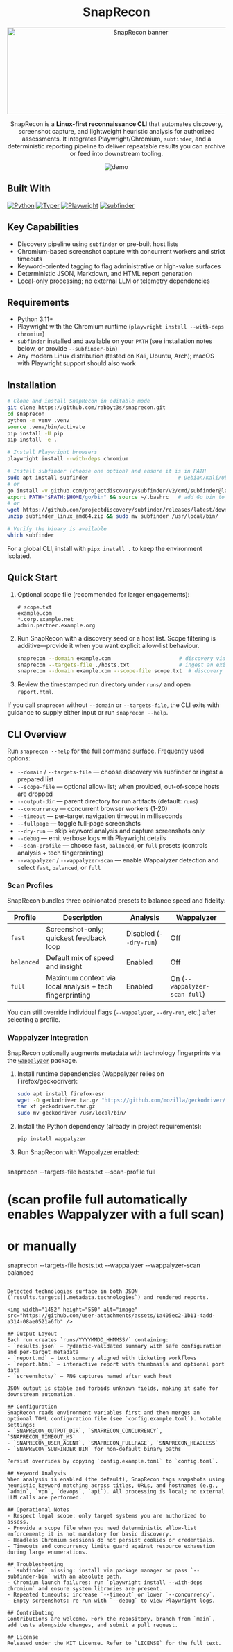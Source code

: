 <div align="center">

# SnapRecon

<img width="600" height="200" alt="SnapRecon banner" src="https://github.com/user-attachments/assets/735ee8d4-9aef-41d5-8c67-88609325de2e" />


SnapRecon is a **Linux-first reconnaissance CLI** that automates discovery, screenshot capture, and lightweight heuristic analysis for authorized assessments. It integrates Playwright/Chromium, `subfinder`, and a deterministic reporting pipeline to deliver repeatable results you can archive or feed into downstream tooling.

![demo](https://github.com/user-attachments/assets/1a4bf851-8b8d-42cf-8a8d-f25b0dec3411)

</div>

## Built With
[![Python](https://img.shields.io/badge/Python-3.11+-3776AB?logo=python&logoColor=white)](#requirements)
[![Typer](https://img.shields.io/badge/Typer-CLI-2962FF?logo=typer&logoColor=white)](#cli-overview)
[![Playwright](https://img.shields.io/badge/Playwright-Chromium-2EAD33?logo=microsoftedge&logoColor=white)](#requirements)
[![subfinder](https://img.shields.io/badge/subfinder-Discovery-000000)](#quick-start)

## Key Capabilities
- Discovery pipeline using `subfinder` or pre-built host lists
- Chromium-based screenshot capture with concurrent workers and strict timeouts
- Keyword-oriented tagging to flag administrative or high-value surfaces
- Deterministic JSON, Markdown, and HTML report generation
- Local-only processing; no external LLM or telemetry dependencies

## Requirements
- Python 3.11+
- Playwright with the Chromium runtime (`playwright install --with-deps chromium`)
- `subfinder` installed and available on your `PATH` (see installation notes below, or provide `--subfinder-bin`)
- Any modern Linux distribution (tested on Kali, Ubuntu, Arch); macOS with Playwright support should also work

## Installation
```bash
# Clone and install SnapRecon in editable mode
git clone https://github.com/rabbyt3s/snaprecon.git
cd snaprecon
python -m venv .venv
source .venv/bin/activate
pip install -U pip
pip install -e .

# Install Playwright browsers
playwright install --with-deps chromium
```

```bash
# Install subfinder (choose one option) and ensure it is in PATH
sudo apt install subfinder                             # Debian/Kali/Ubuntu package
# or
go install -v github.com/projectdiscovery/subfinder/v2/cmd/subfinder@latest
export PATH="$PATH:$HOME/go/bin" && source ~/.bashrc   # add Go bin to PATH if needed
# or
wget https://github.com/projectdiscovery/subfinder/releases/latest/download/subfinder_linux_amd64.zip
unzip subfinder_linux_amd64.zip && sudo mv subfinder /usr/local/bin/

# Verify the binary is available
which subfinder
```

For a global CLI, install with `pipx install .` to keep the environment isolated.

## Quick Start
1. Optional scope file (recommended for larger engagements):
   ```text
   # scope.txt
   example.com
   *.corp.example.net
   admin.partner.example.org
   ```
2. Run SnapRecon with a discovery seed or a host list. Scope filtering is additive—provide it when you want explicit allow-list behaviour.
   ```bash
   snaprecon --domain example.com                      # discovery via subfinder
   snaprecon --targets-file ./hosts.txt                # ingest an existing list
   snaprecon --domain example.com --scope-file scope.txt  # discovery + scope enforcement
   ```
3. Review the timestamped run directory under `runs/` and open `report.html`.

If you call `snaprecon` without `--domain` or `--targets-file`, the CLI exits with guidance to supply either input or run `snaprecon --help`.

## CLI Overview
Run `snaprecon --help` for the full command surface. Frequently used options:
- `--domain` / `--targets-file` — choose discovery via subfinder or ingest a prepared list
- `--scope-file` — optional allow-list; when provided, out-of-scope hosts are dropped
- `--output-dir` — parent directory for run artifacts (default: `runs`)
- `--concurrency` — concurrent browser workers (1-20)
- `--timeout` — per-target navigation timeout in milliseconds
- `--fullpage` — toggle full-page screenshots
- `--dry-run` — skip keyword analysis and capture screenshots only
- `--debug` — emit verbose logs with Playwright details
- `--scan-profile` — choose `fast`, `balanced`, or `full` presets (controls analysis + tech fingerprinting)
- `--wappalyzer` / `--wappalyzer-scan` — enable Wappalyzer detection and select `fast`, `balanced`, or `full`

### Scan Profiles

SnapRecon bundles three opinionated presets to balance speed and fidelity:

| Profile   | Description | Analysis | Wappalyzer |
|-----------|-------------|----------|------------|
| `fast`    | Screenshot-only; quickest feedback loop | Disabled (`--dry-run`) | Off |
| `balanced`| Default mix of speed and insight | Enabled | Off |
| `full`    | Maximum context via local analysis + tech fingerprinting | Enabled | On (`--wappalyzer-scan full`) |

You can still override individual flags (`--wappalyzer`, `--dry-run`, etc.) after selecting a profile.

### Wappalyzer Integration

SnapRecon optionally augments metadata with technology fingerprints via the [`wappalyzer`](https://pypi.org/project/wappalyzer/) package.

1. Install runtime dependencies (Wappalyzer relies on Firefox/geckodriver):
   ```bash
   sudo apt install firefox-esr
   wget -O geckodriver.tar.gz "https://github.com/mozilla/geckodriver/releases/latest/download/geckodriver-linux64.tar.gz"
   tar xf geckodriver.tar.gz
   sudo mv geckodriver /usr/local/bin/
   ```
2. Install the Python dependency (already in project requirements):
   ```bash
   pip install wappalyzer
   ```
3. Run SnapRecon with Wappalyzer enabled:
   ```bash
snaprecon --targets-file hosts.txt --scan-profile full
# (scan profile full automatically enables Wappalyzer with a full scan)
# or manually
snaprecon --targets-file hosts.txt --wappalyzer --wappalyzer-scan balanced
   ```

Detected technologies surface in both JSON (`results.targets[].metadata.technologies`) and rendered reports.

<img width="1452" height="550" alt="image" src="https://github.com/user-attachments/assets/1a405ec2-1b11-4add-a314-08ae0521a6fb" />

## Output Layout
Each run creates `runs/YYYYMMDD_HHMMSS/` containing:
- `results.json` — Pydantic-validated summary with safe configuration and per-target metadata
- `report.md` — text summary aligned with ticketing workflows
- `report.html` — interactive report with thumbnails and optional port data
- `screenshots/` — PNG captures named after each host

JSON output is stable and forbids unknown fields, making it safe for downstream automation.

## Configuration
SnapRecon reads environment variables first and then merges an optional TOML configuration file (see `config.example.toml`). Notable settings:
- `SNAPRECON_OUTPUT_DIR`, `SNAPRECON_CONCURRENCY`, `SNAPRECON_TIMEOUT_MS`
- `SNAPRECON_USER_AGENT`, `SNAPRECON_FULLPAGE`, `SNAPRECON_HEADLESS`
- `SNAPRECON_SUBFINDER_BIN` for non-default binary paths

Persist overrides by copying `config.example.toml` to `config.toml`.

## Keyword Analysis
When analysis is enabled (the default), SnapRecon tags snapshots using heuristic keyword matching across titles, URLs, and hostnames (e.g., `admin`, `vpn`, `devops`, `api`). All processing is local; no external LLM calls are performed.

## Operational Notes
- Respect legal scope: only target systems you are authorized to assess.
- Provide a scope file when you need deterministic allow-list enforcement; it is not mandatory for basic discovery.
- Headless Chromium sessions do not persist cookies or credentials.
- Timeouts and concurrency limits guard against resource exhaustion during large enumerations.

## Troubleshooting
- `subfinder` missing: install via package manager or pass `--subfinder-bin` with an absolute path.
- Chromium launch failures: run `playwright install --with-deps chromium` and ensure system libraries are present.
- Repeated timeouts: increase `--timeout` or lower `--concurrency`.
- Empty screenshots: re-run with `--debug` to view Playwright logs.

## Contributing
Contributions are welcome. Fork the repository, branch from `main`, add tests alongside changes, and submit a pull request. 

## License
Released under the MIT License. Refer to `LICENSE` for the full text.


